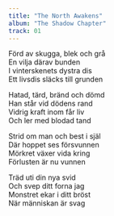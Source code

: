 ```yaml
---
title: "The North Awakens"
album: "The Shadow Chapter"
track: 01
---
```


Förd av skugga, blek och grå  
En vilja därav bunden  
I vinterskenets dystra dis  
Ett livsdis släcks till grunden  

Hatad, tärd, bränd och dömd  
Han står vid dödens rand  
Vidrig kraft inom får liv  
Och ler med blodad tand  

Strid om man och best i själ  
Där hoppet ses försvunnen  
Mörkret växer vida kring  
Förlusten är nu vunnen  

Träd uti din nya svid  
Och svep ditt forna jag  
Monstret ekar i ditt bröst  
När människan är svag  